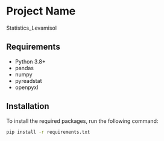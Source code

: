 # Project Name

Statistics_Levamisol

## Requirements

* Python 3.8+
* pandas
* numpy
* pyreadstat
* openpyxl

## Installation

To install the required packages, run the following command:

```bash
pip install -r requirements.txt
